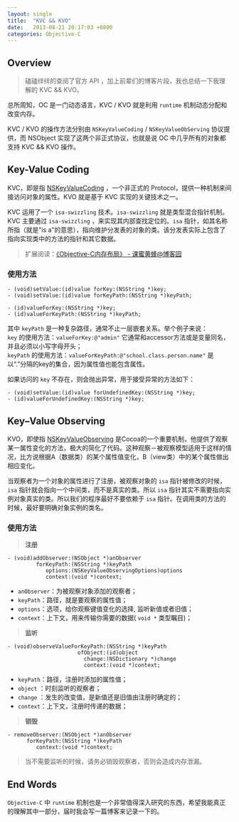 ```yaml
---
layout: single
title:  "KVC && KVO"
date:   2013-08-21 20:17:03 +0800
categories: Objective-C
---
```


## Overview

> 磕磕绊绊的查阅了官方 API ，加上前辈们的博客片段，我也总结一下我理解的 KVC && KVO。

总所周知，OC 是一门动态语言，KVC / KVO 就是利用 `runtime` 机制动态分配和改变内存。

KVC / KVO 的操作方法分别由 `NSKeyValueCoding` / `NSKeyValueObServing` 协议提供，而 NSObject 实现了这两个非正式协议，也就是说 OC 中几乎所有的对象都支持 KVC && KVO 操作。

## Key-Value Coding

KVC，即是指 [NSKeyValueCoding](https://developer.apple.com/library/mac/#documentation/Cocoa/Reference/Foundation/Protocols/NSKeyValueCoding_Protocol/Reference/Reference.html) ，一个非正式的 Protocol，提供一种机制来间接访问对象的属性。KVO 就是基于 KVC 实现的关键技术之一。

KVC 运用了一个 `isa-swizzling` 技术。`isa-swizzling` 就是类型混合指针机制。KVC 主要通过 `isa-swizzling` ，来实现其内部查找定位的。`isa` 指针，如其名称所指（就是"is a"的意思），指向维护分发表的对象的类。该分发表实际上包含了指向实现类中的方法的指针和其它数据。

> 扩展阅读：[《Objective-C内存布局》 - 课蜜黄蜂@博客园](http://www.cnblogs.com/csutanyu/archive/2011/12/12/Objective-C_memory_layout.html)

###  使用方法

`- (void)setValue:(id)value forKey:(NSString *)key;`    
`- (void)setValue:(id)value forKeyPath:(NSString *)keyPath;`    

`- (id)valueForKey:(NSString *)key;`    
`- (id)valueForKeyPath:(NSString *)keyPath;`

其中 `keyPath` 是一种复杂路径，通常不止一层嵌套关系。举个例子来说：    
`key` 的使用方法：`valueForKey:@"admin"` 它通常和accessor方法或是变量同名，并且必须以小写字母开头；    
`keyPath` 的使用方法：`valueForKeyPath:@"school.class.person.name"` 是以“.”分隔的key的集合，因为属性值也能包含属性。

如果访问的 `key` 不存在，则会抛出异常，用于接受异常的方法如下：

`- (void)setValue:(id)value forUndefinedKey:(NSString *)key;`    
`- (id)valueForUndefinedKey:(NSString *)key;`

## Key–Value Observing

KVO，即使指 [NSKeyValueObserving](https://developer.apple.com/library/mac/documentation/Cocoa/Reference/Foundation/Protocols/NSKeyValueObserving_Protocol/index.html) 是Cocoa的一个重要机制，他提供了观察某一属性变化的方法，极大的简化了代码。这种观察－被观察模型适用于这样的情况，比方说根据A（数据类）的某个属性值变化，B（view类）中的某个属性做出相应变化。

当观察者为一个对象的属性进行了注册，被观察对象的 `isa` 指针被修改的时候，`isa` 指针就会指向一个中间类，而不是真实的类。所以 `isa` 指针其实不需要指向实例对象真实的类。所以我们的程序最好不要依赖于 `isa` 指针。在调用类的方法的时候，最好要明确对象实例的类名。

### 使用方法

> **注册**    

```objc
- (void)addObserver:(NSObject *)anObserver
         forKeyPath:(NSString *)keyPath
            options:(NSKeyValueObservingOptions)options
            context:(void *)context;
```    
* `anObserver`：为被观察对象添加的观察者；
* `keyPath`：路径，就是要观察的属性值；
* `options`：选项，给你观察键值变化的选择, 监听新值或者旧值；
* `context`：上下文，用来传输你需要的数据( `void *` 类型瞩目)；

> **监听**

```objc
- (void)observeValueForKeyPath:(NSString *)keyPath
                      ofObject:(id)object
                        change:(NSDictionary *)change
                        context:(void *)context;
```    
* `keyPath`：路径，注册时添加的属性值；
* `object` ：时刻监听的观察者；
* `change` ：发生的改变值，是新值还是旧值由注册时确定的；
* `context`：上下文，注册时传递的数据；

> **销毁**

```objc
- removeObserver:(NSObject *)anObserver
      forKeyPath:(NSString *)keyPath
         context:(void *)context;
```    
> 当不需要监听的时候，请务必销毁观察者，否则会造成内存泄漏。

## End Words

`Objective-C` 中 `runtime` 机制也是一个非常值得深入研究的东西，希望我能真正的理解其中一部分，届时我会写一篇博客来记录一下的。
